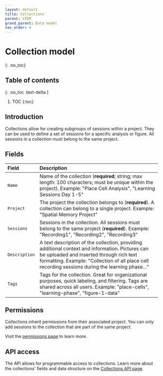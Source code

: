 ```yaml
---
layout: default
title: Collections
parent: STEM
grand_parent: Data model
nav_order: 4
---
```


# Collection model
{: .no_toc}

## Table of contents
{: .no_toc .text-delta }

1. TOC
{:toc}

## Introduction

Collections allow for creating subgroups of sessions within a project. They can be used to define a set of sessions for a specific analysis or figure. All sessions in a collection must belong to the same project.

## Fields

| Field | Description |
|:------|:------------|
| `Name` | Name of the collection (**required**; string; max length: 100 characters; must be unique within the project). Example: "Place Cell Analysis", "Learning Sessions Day 1-5" |
| `Project` | The project the collection belongs to (**required**). A collection can belong to a single project. Example: "Spatial Memory Project" |
| `Sessions` | Sessions in the collection. All sessions must belong to the same project (**required**). Example: "Recording1", "Recording2", "Recording3" |
| `Description` | A text description of the collection, providing additional context and information. Pictures can be uploaded and inserted through rich text formatting. Example: "Collection of all place cell recording sessions during the learning phase..." |
| `Tags` | Tags for the collection. Great for organizational purposes, quick labeling, and filtering. Tags are shared across all users. Example: "place-cells", "learning-phase", "figure-1-data" |

## Permissions

Collections inherit permissions from their associated project. You can only add sessions to the collection that are part of the same project.

Visit the [permissions page]({{"datamodel/permissions/"|absolute_url}}) to learn more. 

## API access

The API allows for programmable access to collections. Learn more about the collections' fields and data structure on the [Collections API page]({{"api/stem/collection/"|absolute_url}}).
